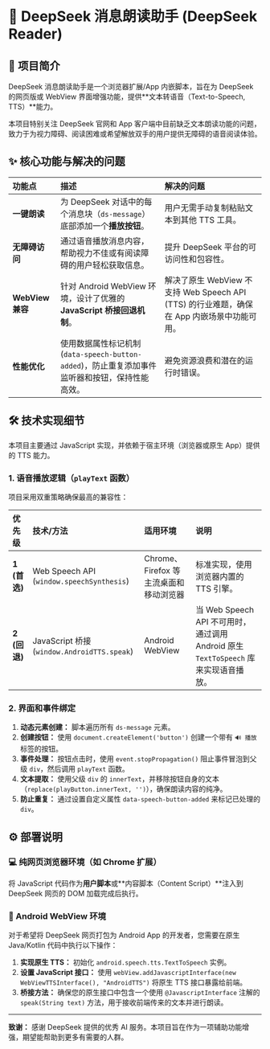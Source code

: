 # 🤖 DeepSeek 消息朗读助手 (DeepSeek Reader)

## 🌟 项目简介

DeepSeek 消息朗读助手是一个浏览器扩展/App 内嵌脚本，旨在为 DeepSeek 的网页版或 WebView 界面增强功能，提供**文本转语音（Text-to-Speech, TTS）**能力。

本项目特别关注 DeepSeek 官网和 App 客户端中目前缺乏文本朗读功能的问题，致力于为视力障碍、阅读困难或希望解放双手的用户提供无障碍的语音阅读体验。

## ✨ 核心功能与解决的问题

| 功能点 | 描述 | 解决的问题 |
| :--- | :--- | :--- |
| **一键朗读** | 为 DeepSeek 对话中的每个消息块（`ds-message`）底部添加一个**播放按钮**。 | 用户无需手动复制粘贴文本到其他 TTS 工具。 |
| **无障碍访问** | 通过语音播放消息内容，帮助视力不佳或有阅读障碍的用户轻松获取信息。 | 提升 DeepSeek 平台的可访问性和包容性。 |
| **WebView 兼容** | 针对 Android WebView 环境，设计了优雅的 **JavaScript 桥接回退机制**。 | 解决了原生 WebView 不支持 Web Speech API (TTS) 的行业难题，确保在 App 内嵌场景中功能可用。 |
| **性能优化** | 使用数据属性标记机制 (`data-speech-button-added`)，防止重复添加事件监听器和按钮，保持性能高效。 | 避免资源浪费和潜在的运行时错误。 |

## 🛠️ 技术实现细节

本项目主要通过 JavaScript 实现，并依赖于宿主环境（浏览器或原生 App）提供的 TTS 能力。

### 1. 语音播放逻辑（`playText` 函数）

项目采用双重策略确保最高的兼容性：

| 优先级 | 技术/方法 | 适用环境 | 说明 |
| :--- | :--- | :--- | :--- |
| **1 (首选)** | Web Speech API (`window.speechSynthesis`) | Chrome、Firefox 等主流桌面和移动浏览器 | 标准实现，使用浏览器内置的 TTS 引擎。 |
| **2 (回退)** | JavaScript 桥接 (`window.AndroidTTS.speak`) | Android WebView | 当 Web Speech API 不可用时，通过调用 Android 原生 `TextToSpeech` 库来实现语音播放。 |

### 2. 界面和事件绑定

1.  **动态元素创建：** 脚本遍历所有 `ds-message` 元素。
2.  **创建按钮：** 使用 `document.createElement('button')` 创建一个带有 `🔊 播放` 标签的按钮。
3.  **事件处理：** 按钮点击时，使用 `event.stopPropagation()` 阻止事件冒泡到父级 `div`，然后调用 `playText` 函数。
4.  **文本提取：** 使用父级 `div` 的 `innerText`，并移除按钮自身的文本（`replace(playButton.innerText, '')`），确保朗读内容的纯净。
5.  **防止重复：** 通过设置自定义属性 `data-speech-button-added` 来标记已处理的 `div`。

## ⚙️ 部署说明

### 💻 纯网页浏览器环境（如 Chrome 扩展）

将 JavaScript 代码作为**用户脚本**或**内容脚本（Content Script）**注入到 DeepSeek 网页的 DOM 加载完成后执行。

### 📱 Android WebView 环境

对于希望将 DeepSeek 网页打包为 Android App 的开发者，您需要在原生 Java/Kotlin 代码中执行以下操作：

1.  **实现原生 TTS：** 初始化 `android.speech.tts.TextToSpeech` 实例。
2.  **设置 JavaScript 接口：** 使用 `webView.addJavascriptInterface(new WebViewTTSInterface(), "AndroidTTS")` 将原生 TTS 接口暴露给前端。
3.  **桥接方法：** 确保您的原生接口中包含一个使用 `@JavascriptInterface` 注解的 `speak(String text)` 方法，用于接收前端传来的文本并进行朗读。

---

**致谢：** 感谢 DeepSeek 提供的优秀 AI 服务。本项目旨在作为一项辅助功能增强，期望能帮助到更多有需要的人群。
